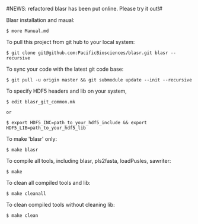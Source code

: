 #NEWS: refactored blasr has been put online. Please try it out!#

Blasr installation and maual: 

    $ more Manual.md

To pull this project from git hub to your local system:

    $ git clone git@github.com:PacificBiosciences/blasr.git blasr --recursive

To sync your code with the latest git code base:

    $ git pull -u origin master && git submodule update --init --recursive 

To specify HDF5 headers and lib on your system, 

    $ edit blasr_git_common.mk

    or

    $ export HDF5_INC=path_to_your_hdf5_include && export HDF5_LIB=path_to_your_hdf5_lib

To make 'blasr' only:

    $ make blasr

To compile all tools, including blasr, pls2fasta, loadPusles, sawriter:

    $ make 

To clean all compiled tools and lib:

    $ make cleanall

To clean compiled tools without cleaning lib:

    $ make clean
